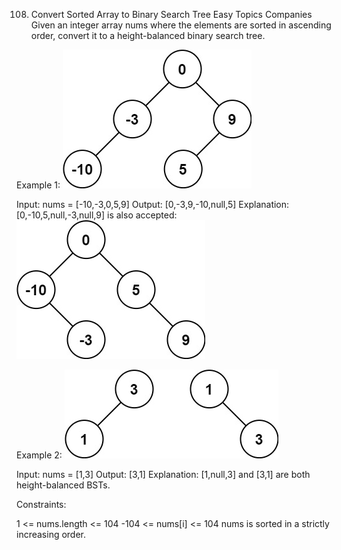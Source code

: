 108. Convert Sorted Array to Binary Search Tree
Easy
Topics
Companies
Given an integer array nums where the elements are sorted in ascending order, convert it to a 
height-balanced
 binary search tree.

 

Example 1:
![](./res/img/i1.png)

Input: nums = [-10,-3,0,5,9]
Output: [0,-3,9,-10,null,5]
Explanation: [0,-10,5,null,-3,null,9] is also accepted:
![](./res/img/i2.png)

Example 2:
![](./res/img/i3.png)


Input: nums = [1,3]
Output: [3,1]
Explanation: [1,null,3] and [3,1] are both height-balanced BSTs.
 

Constraints:

1 <= nums.length <= 104
-104 <= nums[i] <= 104
nums is sorted in a strictly increasing order.